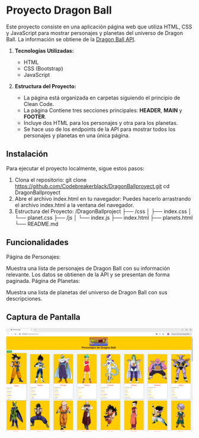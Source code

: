 # Proyecto Dragon Ball

Este proyecto consiste en una aplicación página web que utiliza HTML, CSS y JavaScript para mostrar personajes y planetas del universo de Dragon Ball. La información se obtiene de la [Dragon Ball API](https://web.dragonball-api.com/).

1. **Tecnologías Utilizadas:**
   - HTML
   - CSS (Bootstrap)
   - JavaScript

2. **Estructura del Proyecto:**
   - La página está organizada en carpetas siguiendo el principio de Clean Code.
   - La página Contiene tres secciones principales: **HEADER**, **MAIN** y **FOOTER**.
   - Incluye dos HTML para los personajes y otra para los planetas.
   - Se hace uso de los endpoints de la API para mostrar todos los personajes y planetas en una única página.

## Instalación

Para ejecutar el proyecto localmente, sigue estos pasos:

1. Clona el repositorio:
   git clone https://github.com/Codebreakerblack/DragonBallproyect.git
   cd DragonBallproyect
2. Abre el archivo index.html en tu navegador:
    Puedes hacerlo arrastrando el archivo index.html a la ventana del navegador.
3. Estructura del Proyecto:
        /DragonBallproject
        ├── /css
        │   ├── index.css
        │   └── planet.css
        ├── /js
        │   └── index.js
        ├── index.html
        ├── planets.html
        └── README.md

## Funcionalidades

Página de Personajes:

Muestra una lista de personajes de Dragon Ball con su información relevante.
Los datos se obtienen de la API y se presentan de forma paginada.
Página de Planetas:

Muestra una lista de planetas del universo de Dragon Ball con sus descripciones.

## Captura de Pantalla

![](https://github.com/Codebreakerblack/DragonBallproyect/blob/addplanet/Captura%20desde%202024-10-18%2000-15-20.png)



